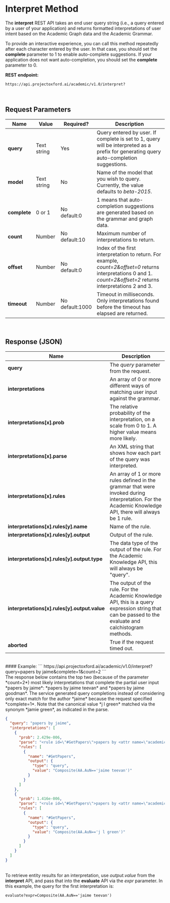 
<!-- 
NavPath: Academic Knowledge API
LinkLabel: Interpret Method
Url: AcademicKnowledge/documentation/InterpretMethod
Weight: 95
-->

# Interpret Method

The **interpret** REST API takes an end user query string (i.e., a query entered by a user of your application) and returns formatted interpretations of user intent based on the Academic Graph data and the Academic Grammar.

To provide an interactive experience, you can call this method repeatedly after each character entered by the user. In that case, you should set the **complete** parameter to 1 to enable auto-complete suggestions. If your application does not want auto-completion, you should set the **complete** parameter to 0.

**REST endpoint:**
```
https://api.projectoxford.ai/academic/v1.0/interpret?
```
<br>

## Request Parameters

Name     | Value | Required?  | Description
---------|---------|---------|---------
**query**    | Text string | Yes | Query entered by user.  If complete is set to 1, query will be interpreted as a prefix for generating query auto-completion suggestions.        
**model**    | Text string | No  | Name of the model that you wish to query.  Currently, the value defaults to *beta-2015*.        
**complete** | 0 or 1 | No<br>default:0  | 1 means that auto-completion suggestions are generated based on the grammar and graph data.         
**count**    | Number | No<br>default:10 | Maximum number of interpretations to return.         
**offset**   | Number | No<br>default:0  | Index of the first interpretation to return. For example, *count=2&offset=0* returns interpretations 0 and 1. *count=2&offset=2* returns interpretations 2 and 3.       
**timeout**  | Number | No<br>default:1000 | Timeout in milliseconds. Only interpretations found before the timeout has elapsed are returned.
<br>
  
## Response (JSON)
Name     | Description
---------|---------
**query**	|The *query* parameter from the request.
**interpretations**	|An array of 0 or more different ways of matching user input against the grammar.
**interpretations[x].prob**	|The relative probability of the interpretation, on a scale from 0 to 1. A higher value means more likely.
**interpretations[x].parse**	|An XML string that shows how each part of the query was interpreted.
**interpretations[x].rules**	|An array of 1 or more rules defined in the grammar that were invoked during interpretation. For the Academic Knowledge API, there will always be 1 rule.
**interpretations[x].rules[y].name**	|Name of the rule.
**interpretations[x].rules[y].output**	|Output of the rule.
**interpretations[x].rules[y].output.type**	|The data type of the output of the rule.  For the Academic Knowledge API, this will always be "query".
**interpretations[x].rules[y].output.value**	|The output of the rule. For the Academic Knowledge API, this is a query expression string that can be passed to the evaluate and calchistogram methods.
**aborted** | True if the request timed out.

<br>
#### Example:
```
https://api.projectoxford.ai/academic/v1.0/interpret?query=papers by jaime&complete=1&count=2
 ```
<br>The response below contains the top two (because of the parameter *count=2*) most likely interpretations that complete the partial user input *papers by jaime*: *papers by jaime teevan* and *papers by jaime goodman*.  The service generated query completions instead of considering only exact match for the author *jaime* because the request specified *complete=1*. Note that the canonical value *j l green* matched via the synonym *jamie green*, as indicated in the parse.


```JSON
{
  "query": "papers by jaime",
  "interpretations": [
    {
      "prob": 2.429e-006,
      "parse": "<rule id=\"#GetPapers\">papers by <attr name=\"academic#AA.AuN\">jaime teevan</attr></rule>",
      "rules": [
        {
          "name": "#GetPapers",
          "output": {
            "type": "query",
            "value": "Composite(AA.AuN=='jaime teevan')"
          }
        }
      ]
    },
    {
      "prob": 1.416e-006,
      "parse": "<rule id=\"#GetPapers\">papers by <attr name=\"academic#AA.AuN\" canonical=\"j l green\">jaime green</attr></rule>",
      "rules": [
        {
          "name": "#GetPapers",
          "output": {
            "type": "query",
            "value": "Composite(AA.AuN=='j l green')"
          }
        }
      ]
    }
  ]
}
```  
<br>To retrieve entity results for an interpretation, use *output.value* from the **interpret** API, and pass that into the **evaluate** API via the *expr* parameter. In this example, the query for the first interpretation is: 
```
evaluate?expr=Composite(AA.AuN=='jaime teevan')
```
 
